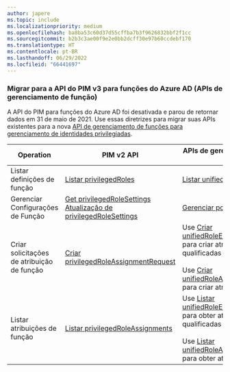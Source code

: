 ```yaml
---
author: japere
ms.topic: include
ms.localizationpriority: medium
ms.openlocfilehash: ba8ba53c60d37d55cffba7b3f9626832bbf2f1cc
ms.sourcegitcommit: b2b3c3ae00f9e2e0bb2dcff30e97b60ccdebf170
ms.translationtype: HT
ms.contentlocale: pt-BR
ms.lasthandoff: 06/29/2022
ms.locfileid: "66441697"
---
```

<!-- markdownlint-disable MD041-->

### <a name="migrate-to-pim-v3-api-for-azure-ad-roles-role-management-apis"></a>Migrar para a API do PIM v3 para funções do Azure AD (APIs de gerenciamento de função)

A API do PIM para funções do Azure AD foi desativada e parou de retornar dados em 31 de maio de 2021. Use essas diretrizes para migrar suas APIs existentes para a nova [API de gerenciamento de funções para gerenciamento de identidades privilegiadas](/graph/api/resources/privilegedidentitymanagementv3-overview).

| Operation | PIM v2 API | APIs de gerenciamento de funções (PIM v3) |
| --------- | ------------ | -------------- |
| Listar definições de função | [Listar privilegedRoles](/graph/api/privilegedrole-list) | [Listar unifiedRoleDefinitions](/graph/api/rbacapplication-list-roledefinitions) |
| Gerenciar Configurações de Função | [Get privilegedRoleSettings](/graph/api/privilegedrolesettings-get)<br/>[Atualização de privilegedRoleSettings](/graph/api/privilegedrolesettings-update) | [Gerenciar políticas](/graph/api/policyroot-list-rolemanagementpolicies)
| Criar solicitações de atribuição de função | [Criar privilegedRoleAssignmentRequest](/graph/api/privilegedroleassignmentrequest-post) | Use [Criar unifiedRoleEligibilityScheduleRequest](/graph/api/rbacapplication-post-roleeligibilityschedulerequests) para criar atribuições de função qualificadas<br/><br/>Use [Criar unifiedRoleAssignmentScheduleRequest](/graph/api/rbacapplication-post-roleassignmentschedulerequests) para criar atribuições de função ativas |
| Listar atribuições de função | [Listar privilegedRoleAssignments](/graph/api/privilegedroleassignment-list) | Use [Listar unifiedRoleEligibilityScheduleInstances](/graph/api/rbacapplication-list-roleeligibilityscheduleinstances) para obter atribuições de função qualificadas<br/><br/>Use [Listar unifiedRoleAssignmentScheduleInstances](/graph/api/rbacapplication-list-roleassignmentscheduleinstances) para obter atribuições de função ativas |
